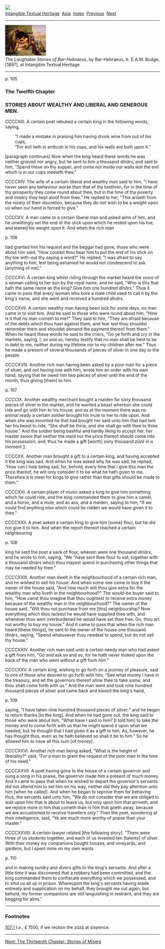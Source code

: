 <div class="filenav">

[![](../../cdshop/ithlogo.png)](../../index)  
[Intangible Textual Heritage](../../index)  [Asia](../index) 
[Index](index)  [Previous](lsbh16)  [Next](lsbh18) 

</div>

------------------------------------------------------------------------

[![](img/tease.jpg)](index)  
*The Laughable Stories of Bar-Hebraeus*, by Bar-Hebraeus, tr. E.A.W.
Budge, \[1897\], at Intangible Textual Heritage

------------------------------------------------------------------------

<span id="page_105">p. 105</span>

### The Twelfth Chapter

### STORIES ABOUT WEALTHY AND LIBERAL AND GENEROUS MEN.

CCCCXIII\. A certain poet rebuked a certain king in the following words,
saying,

<div style="margin-left: 32px">

<span class="small">"I made a mistake in praising him having drunk wine
from out of his cups,  
"For evil lieth in ambush in his cups, and his walls are built upon
it."</span>

</div>

<span class="contnote">\[paragraph continues\]</span> Now when the king
heard these words he was neither grieved nor angry, but he sent to him a
thousand *dînârs*, and said to him, "Spend these on thy supper, and come
not inside our walls lest the evil which is in our cups meeteth thee."

CCCCXIV\. The wife of a certain liberal and wealthy man said to him, "I
have never seen any behaviour worse than that of thy brethren, for in
the time of thy prosperity they come round about thee, but in the time
of thy poverty and misery they kept aloof from thee." He replied to her,
"This ariseth from the nicety of their discretion, because they do not
wish to be a weight upon us when our hand is forced to give."

CCCCXV\. A man came to a certain liberal man and asked alms of him, and
he unwittingly set the end of the stick upon which he rested upon his
toe, and leaned his weight upon it. And when the rich man

<span id="page_106">p. 106</span>

had granted him his request and the beggar had gone, those who were
about him said, "How couldst thou bear him to put the end of his stick
on thy toe with-out thy saying a word?" He replied, "I was afraid to say
anything to him, lest being ashamed he would not condescend to ask
\[anything of me\]."

CCCCXVI\. A certain king whilst riding through the market heard the
voice of a woman calling to her son by the royal name, and he said, "Who
is this that hath the same name as the king? Give him one hundred
*dînârs*." Thus it came to pass that every woman who bore a male child
used to call it by the king's name, and she went and received a hundred
*dînârs*.

CCCCXVII\. A certain wealthy man having been sick for some days, no man
came in to visit him. And he said to those who were round about him,
"How is it that no man cometh to me?" They said to him, "They are afraid
because of the debts which thou hast against them, and fear lest thou
shouldst remember them and shouldst demand the payment thereof from
them." When he heard these words he said to the criers, "Go ye forth and
cry in the markets, saying, I, so and so, hereby testify that no man
shall be held to be in debt to me, neither during my lifetime nor to my
children after me." Thus he made a present of several thousands of
pieces of silver in one day to the people.

CCCCXVIII\. Another rich man having been asked by a poor man for a piece
of silver, and not having one with him, wrote him an order with his own
hand, saying that he owed him two pieces of silver until the end of the
month, thus giving \[them\] to him.

<span id="page_107">p. 107</span>

CCCCIX\. Another wealthy merchant bought a maiden for sixty thousand
pieces of silver in the market, and he wanted a beast whereon she could
ride and go with him to his house; and as at the moment there was no
animal ready a certain soldier brought his mule to her to ride upon. And
when she was mounted he that had bought her said unto him that had lent
her his beast to ride, "She shall be thine, and she shall go with thee
to thine house." And the soldier being bashful and hardly liking to
accept her, her master swore that neither the maid nor the price thereof
should come into his possession; and, thus he made a gift \[worth\]
sixty thousand *zûzê* in a moment <span id="fr_96"></span>[1](#fn_96).

CCCCXX\. Another man brought a gift to a certain king, and having
accepted it the king was sad. And when he was asked why he was sad, he
replied, "How can I help being sad, for, behold, every time that I give
this man the price thereof, he will only consider it to be what he hath
given to me. Therefore it is meet for kings to give rather than that
gifts should be made to them."

CCCCXXI\. A certain player of music asked a king to give him something
which he could ride, and the king commanded them to give him a camel,
and a horse, and a mule, and an ass, and a maiden, saying to him, "If we
could find anything else which could be ridden we would have given it to
thee."

CCCCXXII\. A poet asked a certain king to give him \[some\] flour, but
he did not give it to him. And when the report thereof reached a certain
neighbouring

<span id="page_108">p. 108</span>

king he sent the poet a sack of flour, wherein were one thousand
*dînârs*, and he wrote to him, saying, "We "have sent thee flour to eat,
together with a thousand dînârs which thou mayest spend in purchasing
other things that may be needed by thee."

CCCCXXIII\. Another man dwelt in the neighbourhood of a certain rich
man, and he wished to sell his house. And when some one came to buy it
the owner of the house said, "And how much wilt thou give extra for the
wealthy man who liveth in the neighbourhood?" The would-be buyer said to
him, "How canst thou imagine that thou oughtest to receive extra money
because of the wealthy man in the neighbourhood?" The owner of the house
said, "Wilt thou not purchase from me \[this\] neighbourship? Now
everything which thou lackest he would have supplied thee with, and
whenever thou wert overburdened he would have set thee free. Go, thou
art not worthy to buy my house." And it came to pass that when the rich
man heard \[these things\], he sent to the owner of the house one
thousand dînârs, saying, "Spend whatsoever thou needest to spend, but do
not sell thy house."

CCCCXXIV\. Another rich man said unto a certain needy man who had asked
a gift from him, "Go and ask so and so, for he hath never looked upon
the back of the man who went without a gift from him."

CCCCXXV\. A certain king, wishing to go forth on a journey of pleasure,
said to one of those who desired to go forth with him, "See what money I
have in the treasury, and let the governors thereof allow thee to take
some, and thou shalt come forth with us." And the man went and took nine
hundred thousand pieces of silver and came back and kissed the king's
hand,

<span id="page_109">p. 109</span>

saying, "I have taken nine hundred thousand pieces of silver;" and he
began to return thanks \[to the king\]. And when he had gone out, the
king said to those who were about him, "What have I said to him? \[I
told him\] to take the money and to come forth with us that he might
spend it upon what we needed, but he thought that I had given it as a
gift to him. As, however, he has thought thus, even as he hath believed
so shall it be to him." So he allowed him to have all this sum \[of
money\].

CCCCXXVI\. Another rich man being asked, "What is the height of
liberality?" said, "For a man to grant the request of the poor man in
the time of his need."

CCCCXXVII\. A poet having gone to the house of a certain governor and
sung a song in his praise, the governor made him a present of much
money. And it came to pass that when he wished to depart the governor's
servants did not attend him to set him on his way, neither did they pay
attention unto him \[when he called\]. And when he began to reprove them
for behaving thus, the servants said unto him, "We do not consider that
we are obliged to wait upon him that is about to leave us, but only upon
him that arriveth, and we rejoice more in him that cometh than in him
that goeth away, because we are accustomed to receive travellers only."
Then the poet, wondering at their intelligence, said, "Ye are much more
worthy of praise than your master."

CCCCXXVIII. A certain lawyer related \[the following story\]. "There
were three of us students together, and each of us invested ten
\[talents\] of silver. With their money my companions bought houses, and
vineyards, and gardens, but I spent mine on my own wants

<span id="page_110">p. 110</span>

and in making sundry and divers gifts to the king's servants. And after
a little time it was discovered that a robbery had been committed, and
the king commanded them to confiscate everything which we possessed, and
to shut us all up in prison. Whereupon the king's servants having made
entreaty and supplication on my behalf, they brought me out again, but
behold, my former companions are still languishing in restraint, and
they are begging for alms."

------------------------------------------------------------------------

### Footnotes

<span id="fn_96"></span>[107:1](lsbh17.htm#fr_96) *I.e.*, £ 1500, if we
reckon the zûzâ at sixpence.

<div class="filenav">

------------------------------------------------------------------------

[Next: The Thirteenth Chapter: Stories of Misers](lsbh18)

</div>

